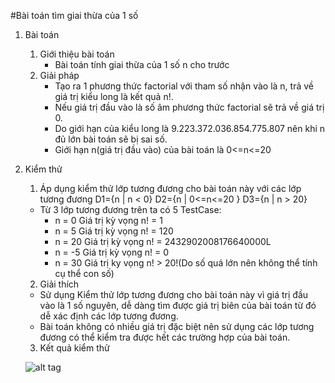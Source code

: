 #Bài toán tìm giai thừa của 1 số

1. Bài toán
	1. Giới thiệu bài toán
		- Bài toán tính giai thừa của 1 số n cho trước
	2. Giải pháp
		- Tạo ra 1 phương thức factorial với tham số nhận vào là n, trả về giá trị kiểu long là kết quả n!.
		- Nếu giá trị đầu vào là số âm phương thức factorial sẽ trả về giá trị 0.
		- Do giới hạn của kiểu long là 9.223.372.036.854.775.807 nên khi n đủ lớn bài toán sẽ bị sai số.
		- Giới hạn n(giá trị đầu vào) của bài toán là 0<=n<=20		
2. Kiểm thử
	1. Áp dụng kiểm thử lớp tương đương cho bài toán này với các lớp tương đương
	D1={n | n < 0}
	D2={n | 0<=n<=20 }
	D3={n | n > 20}

	 - Từ 3 lớp tương đương trên ta có 5 TestCase:
		+ n = 0 Giá trị kỳ vọng n! = 1
		+ n = 5 Giá trị kỳ vọng n! = 120
		+ n = 20 Giá trị kỳ vọng n! = 2432902008176640000L
		+ n = -5 Giá trị kỳ vọng n! = 0
		+ n = 30 Giá trị ky vọng n! > 20!(Do số quá lớn nên không thể tính cụ thể con số)
	2. Giải thích
	- Sử dụng Kiểm thử lớp tương đương cho bài toán này vì giá trị đầu vào là 1 số nguyên, dễ dàng tìm được giá trị biên của bài toán từ đó dễ xác định các lớp tương đương.
	- Bài toán không có nhiều giá trị đặc biệt nên sử dụng các lớp tương đương có thể kiểm tra được hết các trường hợp của bài toán.
	3. Kết quả kiểm thử
	
	![alt tag](https://github.com/longdt03/int3117-2016/blob/master/DangThanhLong/BT1/TestResult.PNG)